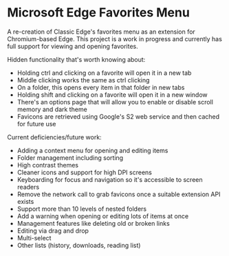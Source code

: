 # Microsoft Edge Favorites Menu
A re-creation of Classic Edge's favorites menu as an extension for Chromium-based Edge.  This project is a work in progress and currently has full support for viewing and opening favorites.  

Hidden functionality that's worth knowing about:
* Holding ctrl and clicking on a favorite will open it in a new tab
* Middle clicking works the same as ctrl clicking
* On a folder, this opens every item in that folder in new tabs
* Holding shift and clicking on a favorite will open it in a new window
* There's an options page that will allow you to enable or disable scroll memory and dark theme
* Favicons are retrieved using Google's S2 web service and then cached for future use

Current deficiencies/future work:
* Adding a context menu for opening and editing items
* Folder management including sorting
* High contrast themes
* Cleaner icons and support for high DPI screens
* Keyboarding for focus and navigation so it's accessible to screen readers
* Remove the network call to grab favicons once a suitable extension API exists
* Support more than 10 levels of nested folders
* Add a warning when opening or editing lots of items at once
* Management features like deleting old or broken links
* Editing via drag and drop
* Multi-select
* Other lists (history, downloads, reading list)
